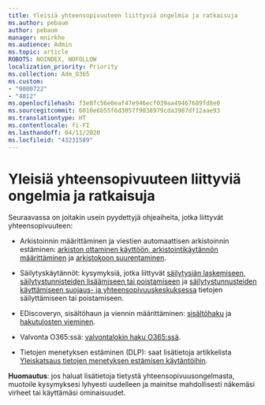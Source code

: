 ```yaml
---
title: Yleisiä yhteensopivuuteen liittyviä ongelmia ja ratkaisuja
ms.author: pebaum
author: pebaum
manager: mnirkhe
ms.audience: Admin
ms.topic: article
ROBOTS: NOINDEX, NOFOLLOW
localization_priority: Priority
ms.collection: Adm_O365
ms.custom:
- "9000722"
- "4812"
ms.openlocfilehash: f3e8fc56e0eaf47e946ecf039aa49467689fd8e0
ms.sourcegitcommit: 6010e6b55f6d3057f9038979cda3987df12aae93
ms.translationtype: HT
ms.contentlocale: fi-FI
ms.lasthandoff: 04/11/2020
ms.locfileid: "43231589"
---
```

# <a name="compliance-common-issues-and-resolutions"></a>Yleisiä yhteensopivuuteen liittyviä ongelmia ja ratkaisuja

Seuraavassa on joitakin usein pyydettyjä ohjeaiheita, jotka liittyvät yhteensopivuuteen:

- Arkistoinnin määrittäminen ja viestien automaattisen arkistoinnin estäminen: [arkiston ottaminen käyttöön, arkistointikäytännön määrittäminen](https://docs.microsoft.com/microsoft-365/compliance/enable-archive-mailboxes?view=o365-worldwide) ja [arkistokoon suurentaminen](https://docs.microsoft.com/microsoft-365/compliance/enable-unlimited-archiving?view=o365-worldwide).

- Säilytyskäytännöt: kysymyksiä, jotka liittyvät [säilytysiän laskemiseen](https://docs.microsoft.com/exchange/security-and-compliance/messaging-records-management/retention-age), [säilytystunnisteiden lisäämiseen tai poistamiseen](https://docs.microsoft.com/exchange/security-and-compliance/messaging-records-management/add-or-remove-retention-tags) ja [säilytystunnusteiden käyttämiseen suojaus- ja yhteensopivuuskeskuksessa](https://docs.microsoft.com/microsoft-365/compliance/retention-policies?view=o365-worldwide) tietojen säilyttämiseen tai poistamiseen.

- EDiscoveryn, sisältöhaun ja viennin määrittäminen: [sisältöhaku](https://docs.microsoft.com/microsoft-365/compliance/search-for-content?view=o365-worldwide) ja [hakutulosten vieminen](https://docs.microsoft.com/microsoft-365/compliance/export-search-results?view=o365-worldwide).

- Valvonta O365:ssä: [valvontalokin haku O365:ssä](https://docs.microsoft.com/microsoft-365/compliance/search-the-audit-log-in-security-and-compliance?view=o365-worldwide).

- Tietojen menetyksen estäminen (DLP): saat lisätietoja artikkelista [Yleiskatsaus tietojen menetyksen estämisen käytäntöihin](https://docs.microsoft.com/microsoft-365/compliance/data-loss-prevention-policies?view=o365-worldwide).

**Huomautus**: jos haluat lisätietoja tietystä yhteensopivuusongelmasta, muotoile kysymyksesi lyhyesti uudelleen ja mainitse mahdollisesti näkemäsi virheet tai käyttämäsi ominaisuudet.
